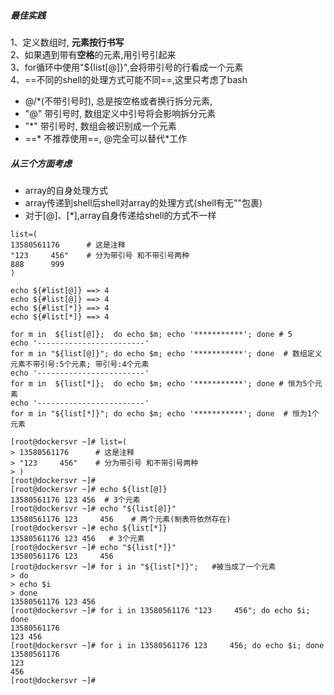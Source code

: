 ##### 最佳实践
1、定义数组时, **元素按行书写**  
2、如果遇到带有**空格**的元素,用引号引起来   
3、for循环中使用"${list[@]}",会将带引号的行看成一个元素  
4、==不同的shell的处理方式可能不同==,这里只考虑了bash

- @/*(不带引号时), 总是按空格或者换行拆分元素,
- "@" 带引号时,  数组定义中引号将会影响拆分元素
- "*" 带引号时,  数组会被识别成一个元素
- ==\* 不推荐使用==,  @完全可以替代*工作

##### 从三个方面考虑  
- array的自身处理方式
- array传递到shell后shell对array的处理方式(shell有无""包裹)
- 对于[@]、[*],array自身传递给shell的方式不一样  


```
list=(
13580561176      # 这是注释
"123     456"    # 分为带引号 和不带引号两种
888      999
)

echo ${#list[@]} ==> 4
echo ${#list[@]} ==> 4
echo ${#list[*]} ==> 4
echo ${#list[*]} ==> 4

for m in  ${list[@]};  do echo $m; echo '***********'; done # 5
echo '------------------------'
for m in "${list[@]}"; do echo $m; echo '***********'; done  # 数组定义元素不带引号:5个元素; 带引号:4个元素
echo '------------------------'
for m in  ${list[*]};  do echo $m; echo '***********'; done # 恒为5个元素
echo '------------------------'
for m in "${list[*]}"; do echo $m; echo '***********'; done  # 恒为1个元素
```

```
[root@dockersvr ~]# list=(
> 13580561176      # 这是注释
> "123     456"    # 分为带引号 和不带引号两种
> )
[root@dockersvr ~]# 
[root@dockersvr ~]# echo ${list[@]}
13580561176 123 456  # 3个元素
[root@dockersvr ~]# echo "${list[@]}"
13580561176 123     456    # 两个元素(制表符依然存在)
[root@dockersvr ~]# echo ${list[*]}  
13580561176 123 456   # 3个元素
[root@dockersvr ~]# echo "${list[*]}"
13580561176 123     456
[root@dockersvr ~]# for i in "${list[*]}";   #被当成了一个元素
> do
> echo $i
> done
13580561176 123 456
[root@dockersvr ~]# for i in 13580561176 "123     456"; do echo $i; done 
13580561176
123 456
[root@dockersvr ~]# for i in 13580561176 123     456; do echo $i; done  
13580561176
123
456
[root@dockersvr ~]# 

```

